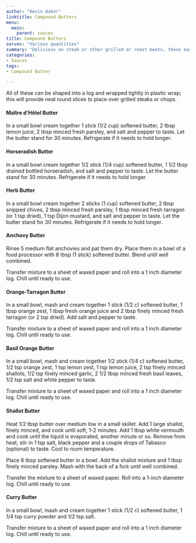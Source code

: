 ```yaml
---
author: "Kevin Baker"
linktitle: Compound Butters
menu:
  main:
    parent: sauces
title: Compound Butters
serves: "Various quantities"
summary: "Delicious on steak or other grilled or roast meats, these easy flavored butters can be kept in the freezer and pulled out a moment’s notice. If you can find a good cultured butter to use as the base, all the better. "
categories:
- Sauces
tags:
- Compound Butter

---
```

All of these can be shaped into a log and wrapped tightly in plastic wrap; this will provide neat round slices to place over grilled steaks or chops.

#### Maître d’Hôtel Butter
In a small bowl cream together 1 stick (1/2 cup) softened butter, 2 tbsp lemon juice, 2 tbsp minced fresh parsley, and salt and pepper to taste.  Let the butter stand for 30 minutes. Refrigerate if it needs to hold longer.

#### Horseradish Butter
In a small bowl cream together 1/2 stick (1/4 cup) softened butter, 1 1/2 tbsp drained bottled horseradish, and salt and pepper to taste.  Let the butter stand for 30 minutes. Refrigerate if it needs to hold longer.

#### Herb Butter
In a small bowl cream together 2 sticks (1 cup) softened butter, 2 tbsp snipped chives, 2 tbsp minced fresh parsley, 1 tbsp minced fresh tarragon (or 1 tsp dried), 1 tsp Dijon mustard, and salt and pepper to taste.  Let the butter stand for 30 minutes. Refrigerate if it needs to hold longer.

#### Anchovy Butter
Rinse 5 medium flat anchovies and pat them dry. Place them in a bowl of a food processor with 8 tbsp (1 stick) softened butter. Blend until well combined.

Transfer mixture to a sheet of waxed paper and roll into a 1 inch diameter log. Chill until ready to use.

#### Orange-Tarragon Butter
In a small bowl, mash and cream together 1 stick (1/2 c) softened butter, 1 tbsp orange zest, 1 tbsp fresh orange juice and 2 tbsp finely minced fresh tarragon (or 2 tsp dried). Add salt and pepper to taste.

Transfer mixture to a sheet of waxed paper and roll into a 1 inch diameter log. Chill until ready to use.

#### Basil Orange Butter
In a small bowl, mash and cream together 1/2 stick (1/4 c) softened butter, 1/2 tsp orange zest, 1 tsp lemon zest, 1 tsp lemon juice, 2 tsp finely minced shallots, 1/2 tsp finely minced garlic, 2 1/2 tbsp minced fresh basil leaves, 1/2 tsp salt and white pepper to taste. 

Transfer mixture to a sheet of waxed paper and roll into a 1 inch diameter log. Chill until ready to use.

#### Shallot Butter
Heat 1/2 tbsp butter over medium low in a small skillet. Add 1 large shallot, finely minced, and cook until soft, 1-2 minutes. Add 1 tbsp white vermouth and cook until the liquid is evaporated, another minute or so. Remove from heat, stir in 1 tsp salt, black pepper and a couple drops of Tabasco (optional) to taste. Cool to room temperature.

Place 8 tbsp softened butter in a bowl. Add the shallot mixture and 1 tbsp finely minced parsley. Mash with the back of a fork until well combined. 

Transfer the mixture to a sheet of waxed paper. Roll into a 1-inch diameter log. Chill until ready to use.

#### Curry Butter
In a small bowl, mash and cream together 1 stick (1/2 c) softened butter, 1 1/4 tsp curry powder and 1/2 tsp salt.

Transfer mixture to a sheet of waxed paper and roll into a 1 inch diameter log. Chill until ready to use.